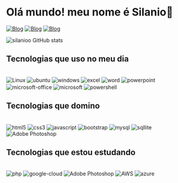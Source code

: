 
# Olá mundo! meu nome é Silanio👋
   
[![Blog](https://img.shields.io/badge/LinkedIn-0077B5?style=for-the-badge&logo=linkedin&logoColor=white)](https://www.linkedin.com/in/silanioo/)
[![Blog](https://img.shields.io/badge/Instagram-E4405F?style=for-the-badge&logo=instagram&logoColor=white)](https://www.instagram.com/silanioo/)
[![Blog](https://img.shields.io/badge/Whatsapp-00FF7F?style=for-the-badge&logo=whatsapp&logoColor=white)](https://wa.me/+55081998374584)

![silanioo GitHub stats](https://github-readme-stats.vercel.app/api?username=silanioo&show_icons=true&theme=dracula)

## Tecnologias que uso no meu dia

<div style="display: inline_block"></br>
    <img  align="center" alt="Linux" src="https://img.shields.io/badge/Linux-FCC624?style=for-the-badge&logo=linux&logoColor=black"/>
    <img  align="center" alt="ubuntu" src="https://img.shields.io/badge/Ubuntu-E95420?style=for-the-badge&logo=ubuntu&logoColor=white"/>
    <img  align="center" alt="windows" src="https://img.shields.io/badge/Windows-0078D6?style=for-the-badge&logo=windows&logoColor=white"/>
    <img  align="center" alt="excel" src="https://img.shields.io/badge/Microsoft_Excel-217346?style=for-the-badge&logo=microsoft-excel&logoColor=white"/>
    <img  align="center" alt="word" src="https://img.shields.io/badge/Microsoft_Word-2B579A?style=for-the-badge&logo=microsoft-word&logoColor=white"/>
    <img  align="center" alt="powerpoint" src="https://img.shields.io/badge/Microsoft_PowerPoint-B7472A?style=for-the-badge&logo=microsoft-powerpoint&logoColor=white"/>
    <img  align="center" alt="microsoft-office" src="https://img.shields.io/badge/Microsoft_Office-D83B01?style=for-the-badge&logo=microsoft-office&logoColor=white"/>
    <img  align="center" alt="microsoft" src="https://img.shields.io/badge/Microsoft-666666?style=for-the-badge&logo=microsoft&logoColor=white"/>
    <img  align="center" alt="powershell" src="https://img.shields.io/badge/Powershell-2CA5E0?style=for-the-badge&logo=powershell&logoColor=white"/>   
</div>

## Tecnologias que domino

<div style="display: inline_block"></br>
    <img  align="center" alt="html5" src="https://img.shields.io/badge/HTML5-E34F26?style=for-the-badge&logo=html5&logoColor=white"/>
    <img  align="center" alt="css3" src="https://img.shields.io/badge/CSS3-1572B6?style=for-the-badge&logo=css3&logoColor=white"/>
    <img  align="center" alt="javascript" src="https://img.shields.io/badge/JavaScript-F7DF1E?style=for-the-badge&logo=javascript&logoColor=black"/>
    <img  align="center" alt="bootstrap" src="https://img.shields.io/badge/Bootstrap-563D7C?style=for-the-badge&logo=bootstrap&logoColor=white"/>
    <img  align="center" alt="mysql" src="https://img.shields.io/badge/MySQL-00000F?style=for-the-badge&logo=mysql&logoColor=white"/>
    <img  align="center" alt="sqllite" src="https://img.shields.io/badge/SQLite-07405E?style=for-the-badge&logo=sqlite&logoColor=white"/>
    <img align="center" alt="Adobe Photoshop" src="https://img.shields.io/badge/adobe%20photoshop-%2331A8FF.svg?style=for-the-badge&logo=adobe%20photoshop&logoColor=white"/>
</div>

## Tecnologias que estou estudando

<div style="display: inline_block"></br>
    <img  align="center" alt="php" src="https://img.shields.io/badge/PHP-777BB4?style=for-the-badge&logo=php&logoColor=white"/> 
    <img  align="center" alt="google-cloud" src="https://img.shields.io/badge/Google_Cloud-4285F4?style=for-the-badge&logo=google-cloud&logoColor=white"/>
    <img align="center" alt="Adobe Photoshop" src="https://img.shields.io/badge/adobe%20photoshop-%2331A8FF.svg?style=for-the-badge&logo=adobe%20photoshop&logoColor=white"/>
    <img align="center" alt="AWS" src="https://img.shields.io/badge/AWS-%23FF9900.svg?style=for-the-badge&logo=amazon-aws&logoColor=white"/>
    <img align="center" alt="azure" src="https://img.shields.io/badge/azure-%230072C6.svg?style=for-the-badge&logo=microsoftazure&logoColor=white"/>
</div>

## 

<!--
<img align="center" alt="" src=""/>
-->
